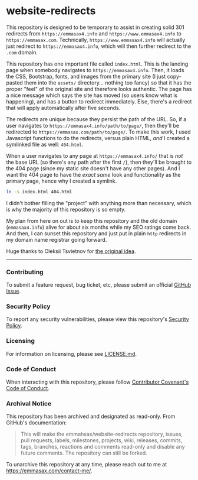# website-redirects

This repository is designed to be temporary to assist in creating solid 301 redirects from `https://emmasax4.info` and `https://www.emmasax4.info` to `https://emmasax.com`. Technically, `https://www.emmasax4.info` will actually just redirect to `https://emmasax4.info`, which will then further redirect to the `.com` domain.

This repository has one important file called `index.html`. This is the landing page when somebody navigates to `https://emmasax4.info`. Then, it loads the CSS, Bootstrap, fonts, and images from the primary site (I just copy-pasted them into the `assets/` directory... nothing too fancy) so that it has the proper "feel" of the original site and therefore looks authentic. The page has a nice message which says the site has moved (so users know what is happening), and has a button to redirect immediately. Else, there's a redirect that will apply automatically after five seconds.

The redirects are unique because they persist the path of the URL. So, if a user navigates to `https://emmasax4.info/path/to/page/`, then they'll be redirected to `https://emmasax.com/path/to/page/`. To make this work, I used Javascript functions to do the redirects, versus plain HTML, _and_ I created a symlinked file as well: `404.html`.

When a user navigates to any page at `https://emmasax4.info/` that is _not_ the base URL (so there's any path after the first `/`), then they'll be brought to the 404 page (since my static site doesn't have any other pages). And I want the 404 page to have the _exact same_ look and functionality as the primary page, hence why I created a symlink.

```bash
ln -s index.html 404.html
```

I didn't bother filling the "project" with anything more than necessary, which is why the majority of this repository is so empty.

My plan from here on out is to keep this repository and the old domain (`emmasax4.info`) alive for about six months while my SEO ratings come back. And then, I can sunset this repository and just put in plain `http` redirects in my domain name registrar going forward.

Huge thanks to Oleksii Tsvietnov for [the original idea](https://opensource.com/article/19/7/permanently-redirect-github-pages).

---

### Contributing

To submit a feature request, bug ticket, etc, please submit an official [GitHub Issue](https://github.com/emmahsax/website-redirects/issues/new).

### Security Policy

To report any security vulnerabilities, please view this repository's [Security Policy](https://github.com/emmahsax/website-redirects/security/policy).

### Licensing

For information on licensing, please see [LICENSE.md](https://github.com/emmahsax/website-redirects/blob/main/LICENSE.md).

### Code of Conduct

When interacting with this repository, please follow [Contributor Covenant's Code of Conduct](https://contributor-covenant.org).

### Archival Notice

This repository has been archived and designated as read-only. From GitHub's documentation:

> This will make the emmahsax/website-redirects repository, issues, pull requests, labels, milestones, projects, wiki, releases, commits, tags, branches, reactions and comments read-only and disable any future comments. The repository can still be forked.

To unarchive this repository at any time, please reach out to me at https://emmasax.com/contact-me/.
